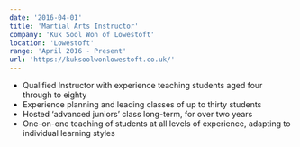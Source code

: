 ```yaml
---
date: '2016-04-01'
title: 'Martial Arts Instructor'
company: 'Kuk Sool Won of Lowestoft'
location: 'Lowestoft'
range: 'April 2016 - Present'
url: 'https://kuksoolwonlowestoft.co.uk/'
---
```


- Qualified Instructor with experience teaching students aged four through to eighty
- Experience planning and leading classes of up to thirty students
- Hosted ‘advanced juniors’ class long-term, for over two years
- One-on-one teaching of students at all levels of experience, adapting to individual learning styles
